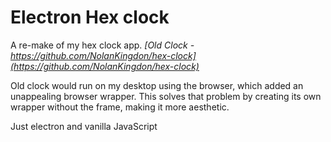 # Electron Hex clock

A re-make of my hex clock app.
_[Old Clock - https://github.com/NolanKingdon/hex-clock](https://github.com/NolanKingdon/hex-clock)_

 Old clock would run on my desktop using the browser, which added an unappealing browser wrapper. This solves that problem by creating its own wrapper without the frame, making it more aesthetic.

Just electron and vanilla JavaScript
